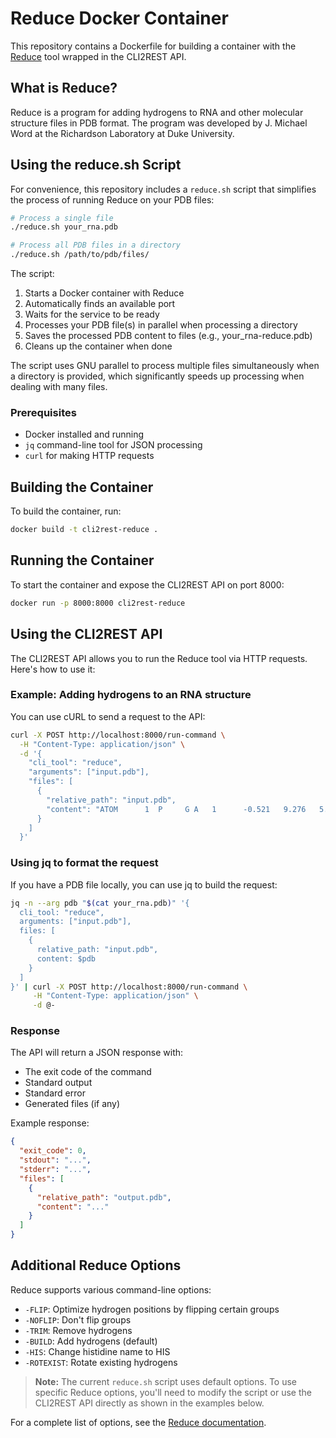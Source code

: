 # Reduce Docker Container

This repository contains a Dockerfile for building a container with the [Reduce](https://github.com/rlabduke/reduce) tool wrapped in the CLI2REST API.

## What is Reduce?

Reduce is a program for adding hydrogens to RNA and other molecular structure files in PDB format. The program was developed by J. Michael Word at the Richardson Laboratory at Duke University.

## Using the reduce.sh Script

For convenience, this repository includes a `reduce.sh` script that simplifies the process of running Reduce on your PDB files:

```bash
# Process a single file
./reduce.sh your_rna.pdb

# Process all PDB files in a directory
./reduce.sh /path/to/pdb/files/
```

The script:
1. Starts a Docker container with Reduce
2. Automatically finds an available port
3. Waits for the service to be ready
4. Processes your PDB file(s) in parallel when processing a directory
5. Saves the processed PDB content to files (e.g., your_rna-reduce.pdb)
6. Cleans up the container when done

The script uses GNU parallel to process multiple files simultaneously when a directory is provided, which significantly speeds up processing when dealing with many files.

### Prerequisites

- Docker installed and running
- `jq` command-line tool for JSON processing
- `curl` for making HTTP requests

## Building the Container

To build the container, run:

```bash
docker build -t cli2rest-reduce .
```

## Running the Container

To start the container and expose the CLI2REST API on port 8000:

```bash
docker run -p 8000:8000 cli2rest-reduce
```

## Using the CLI2REST API

The CLI2REST API allows you to run the Reduce tool via HTTP requests. Here's how to use it:

### Example: Adding hydrogens to an RNA structure

You can use cURL to send a request to the API:

```bash
curl -X POST http://localhost:8000/run-command \
  -H "Content-Type: application/json" \
  -d '{
    "cli_tool": "reduce",
    "arguments": ["input.pdb"],
    "files": [
      {
        "relative_path": "input.pdb",
        "content": "ATOM      1  P     G A   1      -0.521   9.276   5.352  1.00  0.00           P  \nATOM      2  OP1   G A   1      -0.880   9.088   6.785  1.00  0.00           O  \nATOM      3  OP2   G A   1      -1.154  10.349   4.548  1.00  0.00           O  \nATOM      4  O5\'   G A   1       1.056   9.358   5.199  1.00  0.00           O  \nATOM      5  C5\'   G A   1       1.849   8.189   5.386  1.00  0.00           C  \nEND"
      }
    ]
  }'
```

### Using jq to format the request

If you have a PDB file locally, you can use jq to build the request:

```bash
jq -n --arg pdb "$(cat your_rna.pdb)" '{
  cli_tool: "reduce",
  arguments: ["input.pdb"],
  files: [
    {
      relative_path: "input.pdb",
      content: $pdb
    }
  ]
}' | curl -X POST http://localhost:8000/run-command \
     -H "Content-Type: application/json" \
     -d @-
```

### Response

The API will return a JSON response with:

- The exit code of the command
- Standard output
- Standard error
- Generated files (if any)

Example response:

```json
{
  "exit_code": 0,
  "stdout": "...",
  "stderr": "...",
  "files": [
    {
      "relative_path": "output.pdb",
      "content": "..."
    }
  ]
}
```

## Additional Reduce Options

Reduce supports various command-line options:

- `-FLIP`: Optimize hydrogen positions by flipping certain groups
- `-NOFLIP`: Don't flip groups
- `-TRIM`: Remove hydrogens
- `-BUILD`: Add hydrogens (default)
- `-HIS`: Change histidine name to HIS
- `-ROTEXIST`: Rotate existing hydrogens

> **Note:** The current `reduce.sh` script uses default options. To use specific Reduce options, you'll need to modify the script or use the CLI2REST API directly as shown in the examples below.

For a complete list of options, see the [Reduce documentation](https://github.com/rlabduke/reduce).
